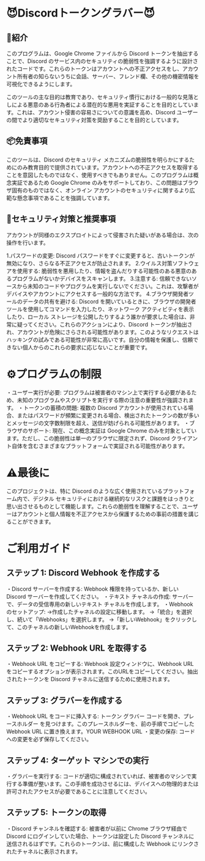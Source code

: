# 😈Discordトークングラバー😈

## 🔐紹介
このプログラムは、Google Chrome ファイルから Discord トークンを抽出することで、Discord のサービス内のセキュリティの脆弱性を強調するように設計されたコードです。これらのトークンはアカウントへの不正アクセスをし、アカウント所有者の知らないうちに会話、サーバー、フレンド欄、その他の機密情報を可視化できるようにします。

このツールの主な目的は教育であり、セキュリティ慣行における一般的な見落としによる悪意のある行為者による潜在的な悪用を実証することを目的としています。これは、アカウント侵害の容易さについての意識を高め、Discord ユーザーの間でより適切なセキュリティ対策を奨励することを目的としています。

## 📦免責事項
このツールは、Discord のセキュリティ メカニズムの脆弱性を明らかにするためにのみ教育目的で提供されています。アカウントへの不正アクセスを取得することを意図したものではなく、使用すべきでもありません。このプログラムは概念実証であるため Google Chrome のみをサポートしており、この問題はブラウザ固有のものではなく、オンライン アカウントのセキュリティに関するより広範な懸念事項であることを強調しています。

## 🚀セキュリティ対策と推奨事項
アカウントが同様のエクスプロイトによって侵害された疑いがある場合は、次の操作を行います。

1.パスワードの変更: Discord パスワードをすぐに変更すると、古いトークンが無効になり、さらなる不正アクセスが防止されます。
2.ウイルス対策ソフトウェアを使用する: 脆弱性を悪用したり、情報を盗んだりする可能性のある悪意のあるプログラムがないかデバイスをスキャンします。
3.注意する: 信頼できないソースから未知のコードやプログラムを実行しないでください。これは、攻撃者がデバイスやアカウントにアクセスする一般的な方法です。
4.ブラウザ開発者ツールのデータの共有を避ける: Discord を開いているときに、ブラウザの開発者ツールを使用してコマンドを入力したり、ネットワーク アクティビティを表示したり、ローカル ストレージを公開したりするよう誰かが要求した場合は、非常に疑ってください。これらのアクションにより、Discord トークンが抽出され、アカウントが危険にさらされる可能性があります。このようなリクエストはハッキングの試みである可能性が非常に高いです。自分の情報を保護し、信頼できない個人からのこれらの要求に応じないことが重要です。

# ⚙️プログラムの制限
・ユーザー実行が必要: プログラムは被害者のマシン上で実行する必要があるため、未知のプログラムやスクリプトを実行する際の注意の重要性が強調されます。
・トークンの蓄積の問題: 複数の Discord アカウントが使用されている場合、またはパスワードが頻繁に変更される場合、検出されたトークンの数が多いとメッセージの文字数制限を超え、送信が妨げられる可能性があります。
・ブラウザのサポート: 現在、この概念実証は Google Chrome のみを対象としています。ただし、この脆弱性は単一のブラウザに限定されず、Discord クライアント自体を含むさまざまなプラットフォームで実証される可能性があります。

# ⚠最後に
このプロジェクトは、特に Discord のような広く使用されているプラットフォーム内で、デジタル セキュリティにおける継続的なリスクと課題をはっきりと思い出させるものとして機能します。これらの脆弱性を理解することで、ユーザーはアカウントと個人情報を不正アクセスから保護するための事前の措置を講じることができます。

# ご利用ガイド
## ステップ 1: Discord Webhook を作成する
・Discord サーバーを作成する: Webhook 権限を持っているか、新しい Discord サーバーを作成してください。
・テキスト チャネルの作成: サーバーで、データの受信専用の新しいテキスト チャネルを作成します。
・Webhook のセットアップ:
→作成したチャネルの設定に移動します。
→「統合」を選択し、続いて「Webhooks」を選択します。
→「新しいWebhook」をクリックして、このチャネルの新しいWebhookを作成します。
## ステップ 2: Webhook URL を取得する
・Webhook URL をコピーする: Webhook 設定ウィンドウに、Webhook URL をコピーするオプションが表示されます。このURLをコピーしてください。抽出されたトークンを Discord チャネルに送信するために使用されます。
## ステップ 3: グラバーを作成する
・Webhook URL をコードに挿入する: トークン グラバー コードを開き、プレースホルダー を見つけます。このプレースホルダーを、前の手順でコピーした Webhook URL に置き換えます。YOUR WEBHOOK URL
・変更の保存: コードへの変更を必ず保存してください。
## ステップ 4: ターゲット マシンでの実行
・グラバーを実行する: コードが適切に構成されていれば、被害者のマシンで実行する準備が整います。この手順を成功させるには、デバイスへの物理的または許可されたアクセスが必要であることに注意してください。
## ステップ 5: トークンの取得
・Discord チャンネルを確認する: 被害者が以前に Chrome ブラウザ経由で Discord にログインしていた場合、トークンは設定した Discord チャンネルに送信されるはずです。これらのトークンは、前に構成した Webhook にリンクされたチャネルに表示されます。
